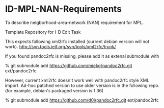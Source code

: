 ID-MPL-NAN-Requirements
=======================

To describe neigborhood-area-network (NAN) requirement for MPL.

Template Repository for I-D Edit Task

This expects following xml2rfc installed (current debian version will not work).
http://svn.tools.ietf.org/svn/tools/xml2rfc/trunk/ 

If you found pandoc2rfc is missing, please add it as extenal submodule with

% git submodule add https://github.com/miekg/pandoc2rfc.git ext/pandoc2rfc 

However, current xml2rfc doesn't work well with pandoc2rfc style XML import. Ad-hoc patched version to use older version is in the following repo. (for example, debian's packaged version is 1.36) 

% git submodule add https://github.com/d0i/pandoc2rfc.git ext/pandoc2rfc 


